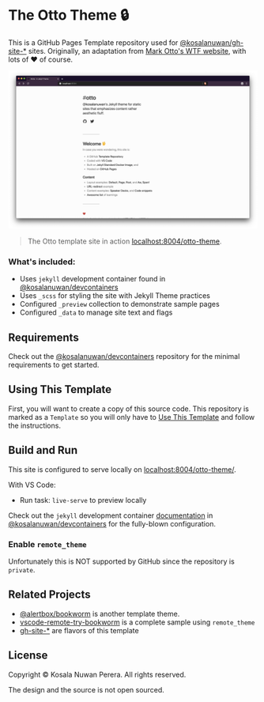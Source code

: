 # The Otto Theme :lock:

This is a GitHub Pages Template repository used for [@kosalanuwan/gh-site-*][gh-search-gh-sites] sites. Originally, an adaptation from [Mark Otto's WTF website][url-site-wtf], with lots of :heart: of course. 

![Screenshot][url-screenshot]

> The Otto template site in action [localhost:8004/otto-theme][url-preview-locally].

[gh-search-gh-sites]: https://github.com/kosalanuwan?tab=repositories&q=gh-site-&type=&language=
[url-site-wtf]: http://wtfhtmlcss.com/
[url-screenshot]: screenshot.png
[url-preview-locally]: http://localhost:8004/otto-theme

### What's included:
- Uses `jekyll` development container found in [@kosalanuwan/devcontainers][repo-devcontainers]
- Uses `_scss` for styling the site with Jekyll Theme practices
- Configured `_preview` collection to demonstrate sample pages
- Configured `_data` to manage site text and flags

[repo-devcontainers]: https://github.com/kosalanuwan/devcontainers/#readme

## Requirements
Check out the [@kosalanuwan/devcontainers][repo-devcontainers] repository for the minimal requirements to get started.

## Using This Template
First, you will want to create a copy of this source code. This repository is marked as a `Template` so you will only have to [Use This Template][url-use-this-template] and follow the instructions.

## Build and Run
This site is configured to serve locally on [localhost:8004/otto-theme/][url-preview-locally].

With VS Code:
- Run task: `live-serve` to preview locally

Check out the `jekyll` development container [documentation][docs-jekyll-devcontainer] in [@kosalanuwan/devcontainers][repo-devcontainers] for the fully-blown configuration.

### Enable `remote_theme`
Unfortunately this is NOT supported by GitHub since the repository is `private`.

[url-use-this-template]: https://github.com/kosalanuwan/gh-site-otto-theme/generete
[docs-jekyll-devcontainer]: https://

## Related Projects
- [@alertbox/bookworm][repo-bookworm] is another template theme.
- [vscode-remote-try-bookworm][repo-try-bookworm] is a complete sample using `remote_theme`
- [gh-site-*][gh-search-gh-sites] are flavors of this template

[repo-bookworm]: https://github.com/alertbox/bookworm/#readme
[repo-try-bookworm]: https://github.com/kosalanuwan/vscode-remote-try-bookworm/#readme

## License

Copyright :copyright: Kosala Nuwan Perera. All rights reserved.

The design and the source is not open sourced.